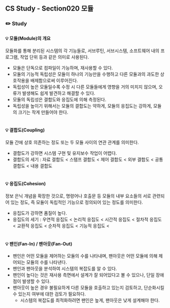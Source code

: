 ## CS Study - Section020 모듈
### ✏️ Study
#### 💡 모듈(Module)의 개요
모듈화를 통해 분리된 시스템의 각 기능들로, 서브루틴, 서브시스템, 소프트웨어 내의 프로그램, 작업 단위 등과 같은 의미로 사용된다.
- 모듈은 단독으로 컴파일이 가능하며, 재사용할 수 있다.
- 모듈의 기능적 독립성은 모듈이 하나의 기능만을 수행하고 다른 모듈과의 과도한 상호작용을 배제함으로써 이루어진다.
- 독립성이 높은 모듈일수록 수정 시 다른 모듈들에게 영향을 거의 미치지 않으며, 오류가 발생해도 쉽게 발견하고 해결할 수 있다.
- 모듈의 독립성은 결합도와 응집도에 의해 측정된다.
- 독립성을 높이기 위해서는 모듈의 결합도는 약하게, 모듈의 응집도는 강하게, 모듈의 크기는 작게 만들어야 한다.
<br><br>

#### 💡 결합도(Coupling)
모듈 간에 상호 의존하는 정도 또는 두 모듈 사이의 연관 관계를 의미한다.
- 결합도가 강하면 시스템 구현 및 유지보수 작업이 어렵다.
- 결합도의 세기 : 자료 결합도 < 스탬프 결합도 < 제어 결합도 < 외부 결합도 < 공통 결합도 < 내용 결합도
<br><br>

#### 💡 응집도(Cohesion)
정보 은닉 개념을 확장한 것으로, 명령어나 호출문 등 모듈의 내부 요소들의 서로 관련되어 있는 정도, 즉 모듈이 독립적인 기능으로 정의되어 있는 정도를 의미한다.
- 응집도가 강하면 품질이 높다.
- 응집도의 세기 : 우연적 응집도 < 논리적 응집도 < 시간적 응집도 < 절차적 응집도 < 교환적 응집도 < 순차적 응집도 < 기능적 응집도 <
<br><br>

#### 💡 팬인(Fan-In) / 팬아웃(Fan-Out)
- 팬인은 어떤 모듈을 제어하는 모듈의 수를 나타내며, 팬아웃은 어떤 모듈에 의해 제어되는 모듈의 수를 나타낸다.
- 팬인과 팬아웃을 분석하여 시스템의 복잡도를 알 수 있다.
- 팬인이 높다는 것은 재사용 측면에서 설계가 잘 되어있다고 볼 수 있으나, 단일 장애점이 발생할 수 있다.
- 팬아웃이 높은 경우 불필요하게 다른 모듈을 호출하고 있는지 검토하고, 단순화시킬 수 있는지 여부에 대한 검토가 필요하다.
  - 시스템의 복잡도를 최적화하려면 팬인은 높게, 팬아웃은 낮게 설계해야 한다.